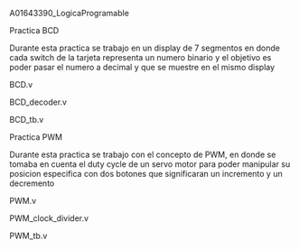 A01643390_LogicaProgramable </p>
Practica BCD </p>
Durante esta practica se trabajo en un display de 7 segmentos en donde cada switch de la tarjeta representa un numero binario y el objetivo es poder pasar el numero a decimal y que se muestre en el mismo display </p>
BCD.v</p>
BCD_decoder.v</p>
BCD_tb.v</p>
</p>
Practica PWM </p>
Durante esta practica se trabajo con el concepto de PWM, en donde se tomaba en cuenta el duty cycle de un servo motor para poder manipular su posicion especifica con dos botones que significaran un incremento y un decremento </p>
PWM.v</p>
PWM_clock_divider.v</p>
PWM_tb.v</p>
</p>

